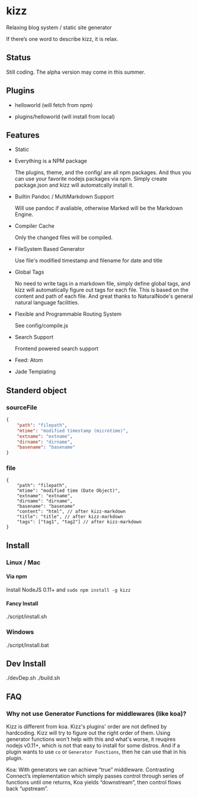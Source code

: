 # kizz

Relaxing blog system / static site generator

If there’s one word to describe kizz, it is relax. 

## Status

Still coding. The alpha version may come in this summer.

## Plugins

- helloworld (will fetch from npm)

- plugins/helloworld (will install from local)

## Features

- Static

- Everything is a NPM package

    The plugins, theme, and the config/ are all npm packages.
    And thus you can use your favorite nodejs packages via npm.
    Simply create package.json and kizz will automatcally install it.

- Builtin Pandoc / MultiMarkdown Support

    Will use pandoc if avaliable, otherwise Marked will be the Markdown Engine.

- Compiler Cache
    
    Only the changed files will be compiled. 

- FileSystem Based Generator

    Use file's modified timestamp and filename for date and title

- Global Tags

    No need to write tags in a markdown file,
    simply define global tags,
    and kizz will automatically figure out tags for each file.
    This is based on the content and path of each file.
    And great thanks to NaturalNode's general natural language facilities.

- Flexible and Programmable Routing System

    See config/compile.js
    
- Search Support

    Frontend powered search support

- Feed: Atom

- Jade Templating

## Standerd object

### sourceFile

```json
{
    "path": "filepath",
    "mtime": "modified timestamp (microtime)",
    "extname": "extname",
    "dirname": "dirname",
    "basename": "basename"
}
```

### file

```
{
    "path": "filepath",
    "mtime": "modified time (Date Object)",
    "extname": "extname",
    "dirname": "dirname",
    "basename": "basename"
    "content": "html", // after kizz-markdown
    "title": "title", // after kizz-markdown
    "tags": ["tag1", "tag2"] // after kizz-markdown
}
```

## Install

### Linux / Mac

#### Via npm

Install NodeJS 0.11+ and `sudo npm install -g kizz`

#### Fancy Install

./script/install.sh

### Windows

./script/install.bat

## Dev Install

./devDep.sh
./build.sh

## FAQ

### Why not use Generator Functions for middlewares (like koa)?

Kizz is different from koa. 
Kizz's plugins' order are not defined by hardcoding.
Kizz will try to figure out the right order of them.
Using generator functions won't help with this and what's worse, it reuqires nodejs v0.11+, 
which is not that easy to install for some distros.
And if a plugin wants to use `co` or `Generator Functions`, 
then he can use that in his plugin. 

Koa:
With generators we can achieve “true” middleware.
Contrasting Connect’s implementation which simply passes control through series of functions until one returns,
Koa yields “downstream”, then control flows back “upstream”.
